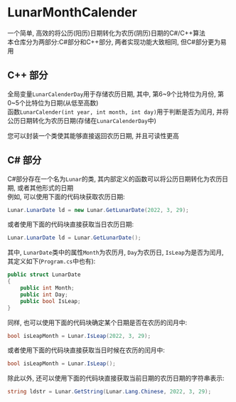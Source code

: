 # LunarMonthCalender
一个简单, 高效的将公历(阳历)日期转化为农历(阴历)日期的C#/C++算法  
本仓库分为两部分:C#部分和C++部分, 两者实现功能大致相同, 但C#部分更为易用  

## C++ 部分
全局变量`LunarCalenderDay`用于存储农历日期, 其中, 第6~9个比特位为月份, 第0~5个比特位为日期(从低至高数)  
函数`LunarCalender(int year, int month, int day)`用于判断是否为闰月, 并将公历日期转化为农历日期(存储在`LunarCalenderDay`中)  

您可以封装一个类使其能够直接返回农历日期, 并且可读性更高  

## C# 部分
C#部分存在一个名为`Lunar`的类, 其内部定义的函数可以将公历日期转化为农历日期, 或者其他形式的日期  
例如, 可以使用下面的代码块获取农历日期:  
```csharp
Lunar.LunarDate ld = new Lunar.GetLunarDate(2022, 3, 29);
```
或者使用下面的代码块直接获取当日农历日期:
```csharp
Lunar.LunarDate ld = Lunar.GetLunarDate();
```
其中, `LunarDate`类中的属性`Month`为农历月, `Day`为农历日, `IsLeap`为是否为闰月, 其定义如下(`Program.cs`中也有):
```csharp
public struct LunarDate
{
    public int Month;
    public int Day;
    public bool IsLeap;
}
```

同样, 也可以使用下面的代码块确定某个日期是否在农历的闰月中:
```csharp
bool isLeapMonth = Lunar.IsLeap(2022, 3, 29);
```
或者使用下面的代码块直接获取当日时候在农历的闰月中:
```csharp
bool isLeapMonth = Lunar.IsLeap();
```

除此以外, 还可以使用下面的代码块直接获取当前日期的农历日期的字符串表示: 
```csharp
string ldstr = Lunar.GetString(Lunar.Lang.Chinese, 2022, 3, 29);
```
